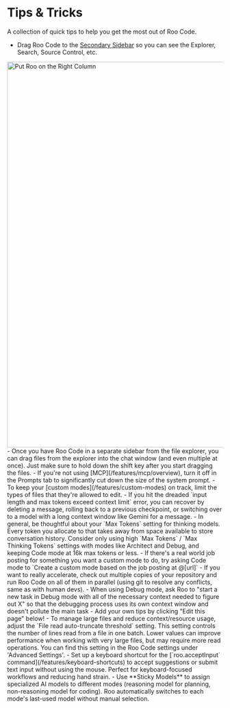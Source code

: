 # Tips & Tricks

A collection of quick tips to help you get the most out of Roo Code.

- Drag Roo Code to the [Secondary Sidebar](https://code.visualstudio.com/api/ux-guidelines/sidebars#secondary-sidebar) so you can see the Explorer, Search, Source Control, etc.
<img src="/img/right-column-roo.gif" alt="Put Roo on the Right Column" width="900" />
- Once you have Roo Code in a separate sidebar from the file explorer, you can drag files from the explorer into the chat window (and even multiple at once). Just make sure to hold down the shift key after you start dragging the files.
- If you're not using [MCP](/features/mcp/overview), turn it off in the <Codicon name="notebook" /> Prompts tab to significantly cut down the size of the system prompt.
- To keep your [custom modes](/features/custom-modes) on track, limit the types of files that they're allowed to edit.
- If you hit the dreaded `input length and max tokens exceed context limit` error, you can recover by deleting a message, rolling back to a previous checkpoint, or switching over to a model with a long context window like Gemini for a message.
- In general, be thoughtful about your `Max Tokens` setting for thinking models. Every token you allocate to that takes away from space available to store conversation history. Consider only using high `Max Tokens` / `Max Thinking Tokens` settings with modes like Architect and Debug, and keeping Code mode at 16k max tokens or less.
- If there's a real world job posting for something you want a custom mode to do, try asking Code mode to `Create a custom mode based on the job posting at @[url]`
- If you want to really accelerate, check out multiple copies of your repository and run Roo Code on all of them in parallel (using git to resolve any conflicts, same as with human devs).
- When using Debug mode, ask Roo to "start a new task in Debug mode with all of the necessary context needed to figure out X" so that the debugging process uses its own context window and doesn't pollute the main task
- Add your own tips by clicking "Edit this page" below!
- To manage large files and reduce context/resource usage, adjust the `File read auto-truncate threshold` setting. This setting controls the number of lines read from a file in one batch. Lower values can improve performance when working with very large files, but may require more read operations. You can find this setting in the Roo Code settings under 'Advanced Settings'.
- Set up a keyboard shortcut for the [`roo.acceptInput` command](/features/keyboard-shortcuts) to accept suggestions or submit text input without using the mouse. Perfect for keyboard-focused workflows and reducing hand strain.
- Use **Sticky Models** to assign specialized AI models to different modes (reasoning model for planning, non-reasoning model for coding). Roo automatically switches to each mode's last-used model without manual selection.
